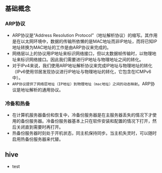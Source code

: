 ## 基础概念
### ARP协议
+ ARP协议是“Address Resolution Protocol”（地址解析协议）的缩写。其作用是在以太网环境中，数据的传输所依懒的是MAC地址而非IP地址，而将已知IP地址转换为MAC地址的工作是由ARP协议来完成的。
+ 网络层以上的协议用IP地址来标识网络接口，但以太数据帧传输时，以物理地址来标识网络接口。因此我们需要进行IP地址与物理地址之间的转化。
+ 对于IPv4来说，我们使用ARP地址解析协议来完成IP地址与物理地址的转化（IPv6使用邻居发现协议进行IP地址与物理地址的转化，它包含在ICMPv6中）。 
+ `ARP协议提供了网络层地址（IP地址）到物理地址（mac地址）之间的动态映射`。ARP协议是地址解析的通用协议。

### 冷备和热备
+ 在计算机服务器备份和恢复中，冷备份服务器是在主服务器丢失的情况下才使用的备份服务器。冷备份服务器基本上只在软件安装和配置的情况下打开，然后关闭直到需要时再打开。
+ 热备份服务器时刻处于开机状态，同主机保持同步。当主机失灵时，可以随时启用热备份服务器来代替。





## hive

+ test




